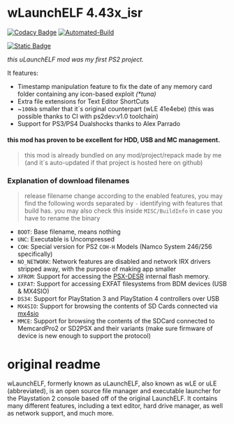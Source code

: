 # __wLaunchELF 4.43x_isr__
[![Codacy Badge](https://api.codacy.com/project/badge/Grade/5e07db76c668493d888a7f9b97d79821)](https://app.codacy.com/gh/israpps/wLaunchELF_ISR?utm_source=github.com&utm_medium=referral&utm_content=israpps/wLaunchELF_ISR&utm_campaign=Badge_Grade_Settings)
[![Automated-Build](https://github.com/israpps/wLaunchELF_ISR/actions/workflows/compile.yml/badge.svg)](https://github.com/israpps/wLaunchELF_ISR/actions/workflows/compile.yml)

[![Static Badge](https://img.shields.io/github/downloads/israpps/wLaunchELF_ISR/total?style=for-the-badge&logo=protondrive&logoColor=00CCFF&label=DOWNLOAD&labelColor=000000)](https://israpps.github.io/projects/wlaunchelf-isr)

_this uLaunchELF mod was my first PS2 project._

It features:

- Timestamp manipulation feature to fix the date of any memory card folder containing any icon-based exploit _(\*tuna)_
- Extra file extensions for Text Editor ShortCuts
- ~`100kb` smaller that it´s original counterpart (wLE 41e4ebe) (this was possible thanks to CI with ps2dev:v1.0 toolchain)
- Support for PS3/PS4 Dualshocks thanks to Alex Parrado
#### this mod has proven to be excellent for HDD, USB and MC management.

> this mod is already bundled on any mod/project/repack made by me (and it´s auto-updated if that project is hosted here on github)

### Explanation of download filenames

> release filename change according to the enabled features, you may find the following words separated by `-` identifying with features that build has.
> you may also check this inside `MISC/BuildInfo` in case you have to rename the binary

- `BOOT`: Base filename, means nothing
- `UNC`: Executable is Uncompressed
- `COH`: Special version for PS2 `COH-H` Models (Namco System 246/256 specifically)
- `NO_NETWORK`: Network features are disabled and network IRX drivers stripped away, with the purpose of making app smaller
- `XFROM`: Support for accessing the [PSX-DESR](https://upload.wikimedia.org/wikipedia/commons/f/fa/Console_psx.jpg) internal flash memory.
- `EXFAT`: Support for accessing EXFAT filesystems from BDM devices (USB & MX4SIO)
- `DS34`: Support for PlayStation 3 and PlayStation 4 controllers over USB
- `MX4SIO`: Support for browsing the contents of SD Cards connected via [mx4sio](https://www.google.com/search?q=mx4sio)
- `MMCE`: Support for browsing the contents of the SDCard connected to MemcardPro2 or SD2PSX and their variants (make sure firmware of device is new enough to support the protocol)


# **original readme**
wLaunchELF, formerly known as uLaunchELF, also known as wLE or uLE (abbreviated), is an open source file manager and executable launcher for the Playstation 2 console based off of the original LaunchELF. It contains many different features, including a text editor, hard drive manager, as well as network support, and much more.
